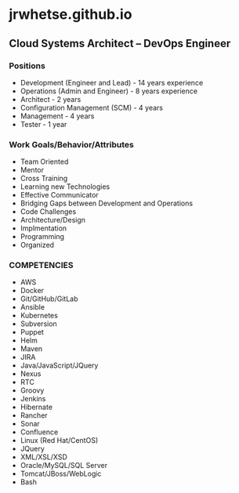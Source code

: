 # jrwhetse.github.io

## Cloud Systems Architect – DevOps Engineer

### Positions 

* Development (Engineer and Lead) - 14 years experience
* Operations (Admin and Engineer) - 8 years experience
* Architect - 2 years
* Configuration Management (SCM) - 4 years
* Management - 4 years
* Tester - 1 year

### Work Goals/Behavior/Attributes

* Team Oriented
* Mentor
* Cross Training
* Learning new Technologies
* Effective Communicator
* Bridging Gaps between Development and Operations
* Code Challenges
* Architecture/Design
* Implmentation
* Programming 
* Organized

### COMPETENCIES 

* AWS
* Docker				
* Git/GitHub/GitLab			
* Ansible	                  	 
* Kubernetes				
* Subversion				
* Puppet
* Helm			   		
* Maven				
* JIRA
* Java/JavaScript/JQuery		
* Nexus					
* RTC	                 	           
* Groovy   				
* Jenkins				
* Hibernate
* Rancher				
* Sonar					
* Confluence	                  	 
* Linux	(Red Hat/CentOS)		
* JQuery				
* XML/XSL/XSD
* Oracle/MySQL/SQL Server				
* Tomcat/JBoss/WebLogic
* Bash
